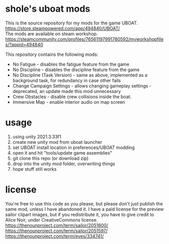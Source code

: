 # shole's uboat mods
This is the source repository for my mods for the game UBOAT.<br/>
https://store.steampowered.com/app/494840/UBOAT/<br/>
The mods are available on steam workshop.<br/>
https://steamcommunity.com/profiles/76561197991780592/myworkshopfiles/?appid=494840<br/>

This repository contains the following mods:
* No Fatigue - disables the fatigue feature from the game
* No Discipline - disables the discipline feature from the game
* No Discipline (Task Version) - same as above, implemented as a background task, for redundancy in case other fails
* Change Campaign Settings - allows changing gameplay settings - deprecated, an update made this mod unnecessary
* Crew Obstacles - disable crew collisions inside the boat.
* Immersive Map - enable interior audio on map screen
# usage
1. using unity 2021.3.33f1
2. create new unity mod from uboat launcher
3. set UBOAT install location in preferences/UBOAT modding
4. open it and hit "tools/update game assemblies"
5. git clone this repo (or download zip)
6. drop into the unity mod folder, overwriting things
7. hope stuff still works
# license
You're free to use this code as you please, but please don't just publish the same mod, unless I have abandoned it.
I have a paid license for the preview sailor clipart images, but if you redistribute it, you have to give credit to Alice Noir, under CreativeCommons license.
https://thenounproject.com/term/sailor/2051600/
https://thenounproject.com/term/sailor/2051597/
https://thenounproject.com/term/eyes/334741/

